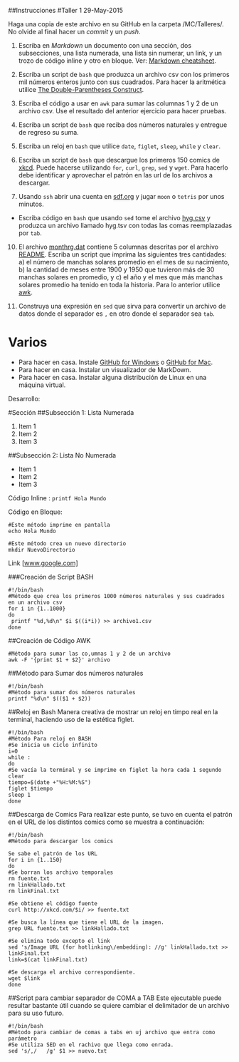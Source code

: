 ##Instrucciones
#Taller 1
29-May-2015

Haga una copia de este archivo en su GitHub en la carpeta /MC/Talleres/. No olvide al final hacer un *commit* y un *push*.

1. Escriba en *Markdown* un documento con una sección, dos subsecciones, una lista numerada, una lista sin numerar, un link, y un trozo de código inline y otro en bloque. Ver: [Markdown cheatsheet](https://github.com/adam-p/markdown-here/wiki/Markdown-Cheatsheet).

2. Escriba un script de `bash` que produzca un archivo csv con los primeros mil números enteros junto con sus cuadrados. Para hacer la aritmética utilice [The Double-Parentheses Construct](http://www.tldp.org/LDP/abs/html/dblparens.html).

3. Escriba el código a usar en `awk` para sumar las columnas 1 y 2 de un archivo csv. Use el resultado del anterior ejercicio para hacer pruebas.

4. Escriba un script de `bash` que reciba dos números naturales y entregue de regreso su suma.

7. Escriba un reloj en `bash` que utilice `date`, `figlet`, `sleep`, `while` y `clear`.
 
8. Escriba un script de `bash` que descargue los primeros 150 comics de [xkcd](http://xkcd.com/). Puede hacerse utilizando `for`, `curl`, `grep`, `sed` y `wget`. Para hacerlo debe identificar y aprovechar el patrón en las url de los archivos a descargar.

9. Usando `ssh` abrir una cuenta en [sdf.org](http://www.sdf.org) y jugar `moon` o `tetris` por unos minutos.
+ Escriba código en `bash` que usando `sed` tome el archivo [hyg.csv](https://raw.githubusercontent.com/ComputoCienciasUniandes/HerramientasComputacionales/master/Lectures/2015-10/LaTeX/hipparcoscat/hyg.csv) y produzca un archivo llamado hyg.tsv con todas las comas reemplazadas por `tab`.

10. El archivo [monthrg.dat](https://raw.githubusercontent.com/ComputoCienciasUniandes/MetodosComputacionalesDatos/master/hands_on/solar/monthrg.dat) contiene 5 columnas descritas por el archivo [README](https://github.com/ComputoCienciasUniandes/MetodosComputacionalesDatos/blob/master/hands_on/solar/README). Escriba un script que imprima las siguientes tres cantidades: a) el número de manchas solares promedio en el mes de su nacimiento, b) la cantidad de meses entre 1900 y 1950 que tuvieron más de 30 manchas solares en promedio, y c) el año y el mes que más manchas solares promedio ha tenido en toda la historia. Para lo anterior utilice [awk](http://www.staff.science.uu.nl/~oostr102/docs/nawk/nawkA4.pdf).

11. Construya una expresión en `sed` que sirva para convertir un archivo de datos donde el separador es  `,` en otro donde el separador sea `tab`. 



# Varios

+ Para hacer en casa. Instale [GitHub for Windows](https://windows.github.com/) o [GitHub for Mac](https://mac.github.com/).
+ Para hacer en casa. Instalar un visualizador de MarkDown.
+ Para hacer en casa. Instalar alguna distribución de Linux en una máquina virtual.

Desarrollo:

#Sección
##Subsección 1: Lista Numerada

1. Item 1
2. Item 2
3. Item 3

##Subsección 2: Lista No Numerada

* Item 1
* Item 2
* Item 3

Código Inline : `printf Hola Mundo`

Código en Bloque:
```
#Este método imprime en pantalla
echo Hola Mundo

#Este método crea un nuevo directorio
mkdir NuevoDirectorio
```
Link [www.google.com]

###Creación de Script BASH
```
#!/bin/bash
#Método que crea los primeros 1000 números naturales y sus cuadrados en un archivo csv
for i in {1..1000}
do
 printf "%d,%d\n" $i $((i*i)) >> archivo1.csv
done
```

##Creación de Código AWK
```
#Método para sumar las co,umnas 1 y 2 de un archivo
awk -F '{print $1 + $2}' archivo
```

##Método para Sumar dos números naturales
```
#!/bin/bash
#Método para sumar dos números naturales
printf "%d\n" $(($1 + $2))
```
##Reloj en Bash
Manera creativa de mostrar un reloj en timpo real en la terminal, haciendo uso de la estética figlet.
```
#!/bin/bash
#Método Para reloj en BASH
#Se inicia un ciclo infinito
i=0
while :
do
#Se vacía la terminal y se imprime en figlet la hora cada 1 segundo
clear
tiempo=$(date +"%H:%M:%S")
figlet $tiempo
sleep 1
done
```
##Descarga de Comics
Para realizar este punto, se tuvo en cuenta el patrón en el URL de los distintos comics como se muestra a continuación:
```
#!/bin/bash
#Método para descargar los comics

Se sabe el patrón de los URL
for i in {1..150}
do
#Se borran los archivo temporales
rm fuente.txt
rm linkHallado.txt
rm linkFinal.txt

#Se obtiene el código fuente
curl http://xkcd.com/$i/ >> fuente.txt

#Se busca la línea que tiene el URL de la imagen.
grep URL fuente.txt >> linkHallado.txt

#Se elimina todo excepto el link
sed 's/Image URL (for hotlinking\/embedding): //g' linkHallado.txt >> linkFinal.txt
link=$(cat linkFinal.txt)

#Se descarga el archivo correspondiente.
wget $link
done
```
##Script para cambiar separador de COMA a TAB
Este ejecutable puede resultar bastante útil cuando se quiere cambiar el delimitador de un archivo para su uso futuro.
```
#!/bin/bash
#Método para cambiar de comas a tabs en uj archivo que entra como parámetro
#Se utiliza SED en el rachivo que llega como enrada.
sed 's/,/   /g' $1 >> nuevo.txt
```
